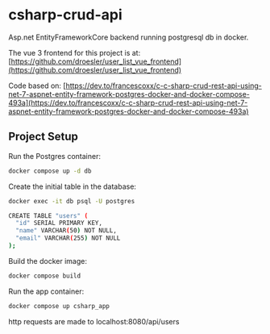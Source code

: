 # csharp-crud-api

Asp.net EntityFrameworkCore backend running postgresql db in docker.

The vue 3 frontend for this project is at:  [https://github.com/droesler/user_list_vue_frontend](https://github.com/droesler/user_list_vue_frontend)

Code based on: [https://dev.to/francescoxx/c-c-sharp-crud-rest-api-using-net-7-aspnet-entity-framework-postgres-docker-and-docker-compose-493a](https://dev.to/francescoxx/c-c-sharp-crud-rest-api-using-net-7-aspnet-entity-framework-postgres-docker-and-docker-compose-493a)

## Project Setup

Run the Postgres container:
```sh
docker compose up -d db
```
Create the initial table in the database:
```sh
docker exec -it db psql -U postgres

CREATE TABLE "users" (
  "id" SERIAL PRIMARY KEY,
  "name" VARCHAR(50) NOT NULL,
  "email" VARCHAR(255) NOT NULL
);
```

Build the docker image:
```sh
docker compose build
```
Run the app container:
```sh
docker compose up csharp_app
```

http requests are made to localhost:8080/api/users
